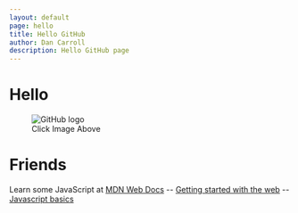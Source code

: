 ```yaml
---
layout: default
page: hello
title: Hello GitHub
author: Dan Carroll
description: Hello GitHub page
---
```


<h1 class="display-1 fw-bold">Hello</h1>
<figure class="figure">
  <img class="img-fluid figure-img mx-auto" src="{{ site.baseurl }}/assets/images/GitHub_Logo.png" alt="GitHub logo">
  <figcaption class="figure-caption fw-bold text-center">Click Image Above</figcaption>
</figure>
<h1 class="display-1 fw-bold text-end">Friends</h1>

<p>
  Learn some JavaScript at <a href="https://developer.mozilla.org/en-US/docs/Learn" alt="mdn web docs">MDN Web Docs</a> -- <a href="https://developer.mozilla.org/en-US/docs/Learn/Getting_started_with_the_web" alt="getting started with the web">Getting started with the web</a> -- <a href="https://developer.mozilla.org/en-US/docs/Learn/Getting_started_with_the_web/JavaScript_basics" alt="javascript basics">Javascript basics</a>
</p>

<script>
    const myImage = document.querySelector("img");

    myImage.onclick = () => {
    const mySrc = myImage.getAttribute("src");
    if (mySrc === "{{ site.baseurl }}/assets/images/GitHub_Logo.png") {
        myImage.setAttribute("src", "{{ site.baseurl }}/assets/images/github-mark.png");
    } else {
        myImage.setAttribute("src", "{{ site.baseurl }}/assets/images/GitHub_Logo.png");
    }
    };

</script>
